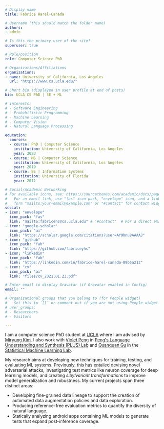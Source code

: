 ```yaml
---
# Display name
title: Fabrice Harel-Canada

# Username (this should match the folder name)
authors:
- admin

# Is this the primary user of the site?
superuser: true

# Role/position
role: Computer Science PhD

# Organizations/Affiliations
organizations:
- name: University of California, Los Angeles
  url: "https://www.cs.ucla.edu/"

# Short bio (displayed in user profile at end of posts)
bio: UCLA CS PhD | SE + ML

# interests:
# - Software Engineering
# - Probabilistic Programming
# - Machine Learning
# - Computer Vision
# - Natural Language Processing

education:
  courses:
  - course: PhD | Computer Science
    institution: University of California, Los Angeles
    year: 2023
  - course: MS | Computer Science
    institution: University of California, Los Angeles
    year: 2019
  - course: BS | Information Systems
    institution: University of Florida
    year: 2012

# Social/Academic Networking
# For available icons, see: https://sourcethemes.com/academic/docs/page-builder/#icons
#   For an email link, use "fas" icon pack, "envelope" icon, and a link in the
#   form "mailto:your-email@example.com" or "#contact" for contact widget.
social:
- icon: "envelope"
  icon_pack: "fas"
  link: "mailto:fabricehc@cs.ucla.edu" # '#contact'  # For a direct email link, use "mailto:test@example.org".
- icon: "google-scholar"
  icon_pack: "ai"
  link: "https://scholar.google.com/citations?user=AY9hnu8AAAAJ"
- icon: "github"
  icon_pack: "fab"
  link: "https://github.com/fabriceyhc"
- icon: "linkedin"
  icon_pack: "fab"
  link: "https://linkedin.com/in/fabrice-harel-canada-89b5a212"
- icon: "cv"
  icon_pack: "ai"
  link: "files/cv_2021.01.21.pdf"

# Enter email to display Gravatar (if Gravatar enabled in Config)
email: ""

# Organizational groups that you belong to (for People widget)
#   Set this to `[]` or comment out if you are not using People widget.
# user_groups: 
# - Researchers
# - Visitors

---
```


I am a computer science PhD student at [UCLA](https://www.cs.ucla.edu/) 
where I am advised by [Miryung Kim](http://web.cs.ucla.edu/~miryung/). I also work with [Violet Peng](https://vnpeng.net/) in [Peng's Language Understanding and Synthesis (PLUS) Lab](https://vnpeng.net/members/) and [Quanquan Gu](http://web.cs.ucla.edu/~qgu/) in the [Statistical Machine Learning Lab](https://www.uclaml.org/).

My research aims at developing new techniques for training, testing, and evaluating ML systems. Previously, this has entailed devising novel adversarial attacks, investigating test metrics like neuron coverage for deep learning models, and creating _sibylvariant transformations_ to improve model generalization and robustness. My current projects span three distinct areas: 
- Developing fine-grained data lineage to support the creation of automated data augmentation policies and data exploration.
- Producing reference-free evaluation metrics to quantify the diversity of natural language.
- Statically analyzing android apps containing ML models to generate tests that expand post-inference coverage. 